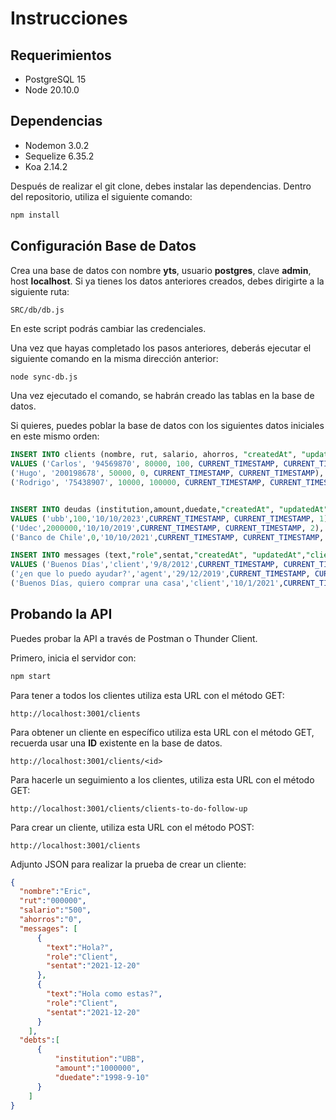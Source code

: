 # Instrucciones


## Requerimientos
- PostgreSQL 15
- Node 20.10.0

## Dependencias
- Nodemon 3.0.2
- Sequelize 6.35.2
- Koa 2.14.2

Después de realizar el git clone, debes instalar las dependencias. Dentro del repositorio, utiliza el siguiente comando:

```bash
npm install
```

## Configuración Base de Datos
Crea una base de datos con nombre **yts**, usuario **postgres**, clave **admin**, host **localhost**. Si ya tienes los datos anteriores creados, debes dirigirte a la siguiente ruta:

`SRC/db/db.js`

En este script podrás cambiar las credenciales.

Una vez que hayas completado los pasos anteriores, deberás ejecutar el siguiente comando en la misma dirección anterior:

````bash
node sync-db.js
````
Una vez ejecutado el comando, se habrán creado las tablas en la base de datos.

Si quieres, puedes poblar la base de datos con los siguientes datos iniciales en este mismo orden:
```sql
INSERT INTO clients (nombre, rut, salario, ahorros, "createdAt", "updatedAt")
VALUES ('Carlos', '94569870', 80000, 100, CURRENT_TIMESTAMP, CURRENT_TIMESTAMP),
('Hugo', '200198678', 50000, 0, CURRENT_TIMESTAMP, CURRENT_TIMESTAMP),
('Rodrigo', '75438907', 10000, 100000, CURRENT_TIMESTAMP, CURRENT_TIMESTAMP);


INSERT INTO deudas (institution,amount,duedate,"createdAt", "updatedAt","clientId") 
VALUES ('ubb',100,'10/10/2023',CURRENT_TIMESTAMP, CURRENT_TIMESTAMP, 1),
('Udec',2000000,'10/10/2019',CURRENT_TIMESTAMP, CURRENT_TIMESTAMP, 2),
('Banco de Chile',0,'10/10/2021',CURRENT_TIMESTAMP, CURRENT_TIMESTAMP, 3);

INSERT INTO messages (text,"role",sentat,"createdAt", "updatedAt","clientId") 
VALUES ('Buenos Días','client','9/8/2012',CURRENT_TIMESTAMP, CURRENT_TIMESTAMP,1),
('¿en que lo puedo ayudar?','agent','29/12/2019',CURRENT_TIMESTAMP, CURRENT_TIMESTAMP,2),
('Buenos Días, quiero comprar una casa','client','10/1/2021',CURRENT_TIMESTAMP, CURRENT_TIMESTAMP,3);
```

## Probando la API
Puedes probar la API a través de Postman o Thunder Client.

Primero, inicia el servidor con:
```bash
npm start
```

Para tener a todos los clientes utiliza esta URL con el método  GET:

`http://localhost:3001/clients`

Para obtener un cliente en específico utiliza esta URL con el método  GET, recuerda usar una **ID** existente en la base de datos.

`http://localhost:3001/clients/<id>`

Para hacerle un seguimiento a los clientes, utiliza esta URL con el método  GET:

`http://localhost:3001/clients/clients-to-do-follow-up`

Para crear un cliente, utiliza esta URL con el método  POST:

`http://localhost:3001/clients`

Adjunto JSON para realizar la prueba de crear un cliente:

```json
{
  "nombre":"Eric",
  "rut":"000000", 
  "salario":"500", 
  "ahorros":"0",
  "messages": [
      {
        "text":"Hola?", 
        "role":"Client", 
        "sentat":"2021-12-20"
      },
      {
        "text":"Hola como estas?", 
        "role":"Client", 
        "sentat":"2021-12-20"
      }
    ],
  "debts":[
      {
          "institution":"UBB", 
          "amount":"1000000", 
          "duedate":"1998-9-10"
      }
    ]
}
```
